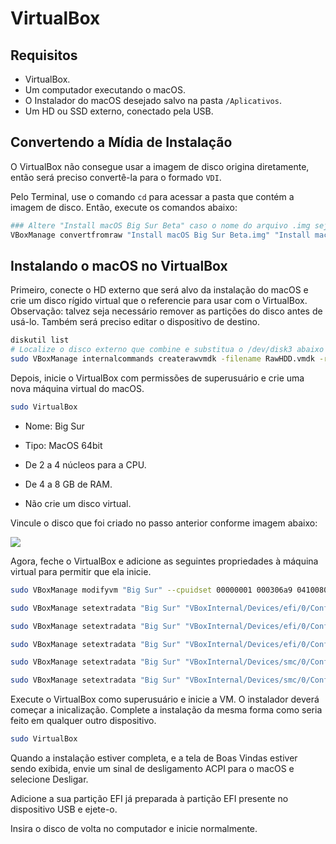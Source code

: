 # VirtualBox

## Requisitos

* VirtualBox.
* Um computador executando o macOS.
* O Instalador do macOS desejado salvo na pasta `/Aplicativos`.
* Um HD ou SSD externo, conectado pela USB.

## Convertendo a Mídia de Instalação

O VirtualBox não consegue usar a imagem de disco origina diretamente, então será preciso convertê-la para o formado `VDI`.

Pelo Terminal, use o comando `cd` para acessar a pasta que contém a imagem de disco. Então, execute os comandos abaixo:

```bash
### Altere "Install macOS Big Sur Beta" caso o nome do arquivo .img seja diferente.
VBoxManage convertfromraw "Install macOS Big Sur Beta.img" "Install macOS Big Sur Beta.vdi" --format VDI
```

## Instalando o macOS no VirtualBox

Primeiro, conecte o HD externo que será alvo da instalação do macOS e crie um disco rígido virtual que o referencie para usar com o VirtualBox. Observação: talvez seja necessário remover as partições do disco antes de usá-lo. Também será preciso editar o dispositivo de destino.

```bash
diskutil list
# Localize o disco externo que combine e substitua o /dev/disk3 abaixo pelo caminho do seu dispositivo.
sudo VBoxManage internalcommands createrawvmdk -filename RawHDD.vmdk -rawdisk /dev/disk3
```

Depois, inicie o VirtualBox com permissões de superusuário e crie uma nova máquina virtual do macOS.

```bash
sudo VirtualBox
```

* Nome: Big Sur
* Tipo: MacOS 64bit

* De 2 a 4 núcleos para a CPU.
* De 4 a 8 GB de RAM.
* Não crie um disco virtual.

Vincule o disco que foi criado no passo anterior conforme imagem abaixo:

![](../../images/extras/big-sur/virtualbox/vbox-storage.png)

Agora, feche o VirtualBox e adicione as seguintes propriedades à máquina virtual para permitir que ela inicie.

```bash
sudo VBoxManage modifyvm "Big Sur" --cpuidset 00000001 000306a9 04100800 7fbae3ff bfebfbff

sudo VBoxManage setextradata "Big Sur" "VBoxInternal/Devices/efi/0/Config/DmiSystemProduct" "iMacPro1,1"

sudo VBoxManage setextradata "Big Sur" "VBoxInternal/Devices/efi/0/Config/DmiSystemVersion" "1.0"

sudo VBoxManage setextradata "Big Sur" "VBoxInternal/Devices/efi/0/Config/DmiBoardProduct" "Mac-7BA5B2D9E42DDD94"

sudo VBoxManage setextradata "Big Sur" "VBoxInternal/Devices/smc/0/Config/DeviceKey" "ourhardworkbythesewordsguardedpleasedontsteal(c)AppleComputerInc"

sudo VBoxManage setextradata "Big Sur" "VBoxInternal/Devices/smc/0/Config/GetKeyFromRealSMC" 1
```

Execute o VirtualBox como superusuário e inicie a VM. O instalador deverá começar a inicalização. Complete a instalação da mesma forma como seria feito em qualquer outro dispositivo.

```bash
sudo VirtualBox
```

Quando a instalação estiver completa, e a tela de Boas Vindas estiver sendo exibida, envie um sinal de desligamento ACPI para o macOS e selecione Desligar.

Adicione a sua partição EFI já preparada à partição EFI presente no dispositivo USB e ejete-o.

Insira o disco de volta no computador e inicie normalmente.
